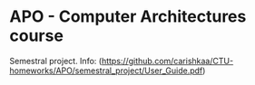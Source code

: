 # APO - Computer Architectures course

Semestral project.
Info: (https://github.com/carishkaa/CTU-homeworks/APO/semestral_project/User_Guide.pdf)
